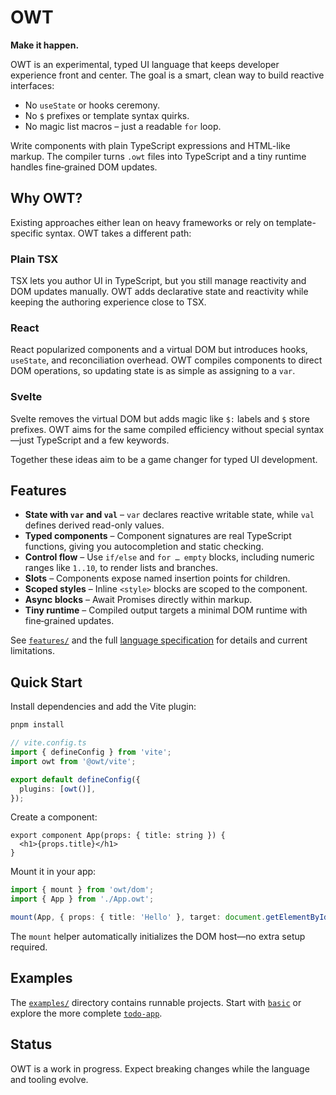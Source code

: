 # OWT

**Make it happen.**

OWT is an experimental, typed UI language that keeps developer experience front and center. The goal is a smart, clean way to build reactive interfaces:

- No `useState` or hooks ceremony.
- No `$` prefixes or template syntax quirks.
- No magic list macros – just a readable `for` loop.

Write components with plain TypeScript expressions and HTML-like markup. The compiler turns `.owt` files into TypeScript and a tiny runtime handles fine‑grained DOM updates.

## Why OWT?

Existing approaches either lean on heavy frameworks or rely on template-specific syntax. OWT takes a different path:

### Plain TSX
TSX lets you author UI in TypeScript, but you still manage reactivity and DOM updates manually. OWT adds declarative state and reactivity while keeping the authoring experience close to TSX.

### React
React popularized components and a virtual DOM but introduces hooks, `useState`, and reconciliation overhead. OWT compiles components to direct DOM operations, so updating state is as simple as assigning to a `var`.

### Svelte
Svelte removes the virtual DOM but adds magic like `$:` labels and `$` store prefixes. OWT aims for the same compiled efficiency without special syntax—just TypeScript and a few keywords.

Together these ideas aim to be a game changer for typed UI development.

## Features

- **State with `var` and `val`** – `var` declares reactive writable state, while `val` defines derived read-only values.
- **Typed components** – Component signatures are real TypeScript functions, giving you autocompletion and static checking.
- **Control flow** – Use `if/else` and `for … empty` blocks, including numeric ranges like `1..10`, to render lists and branches.
- **Slots** – Components expose named insertion points for children.
- **Scoped styles** – Inline `<style>` blocks are scoped to the component.
- **Async blocks** – Await Promises directly within markup.
- **Tiny runtime** – Compiled output targets a minimal DOM runtime with fine‑grained updates.

See [`features/`](features) and the full [language specification](spec.md) for details and current limitations.

## Quick Start

Install dependencies and add the Vite plugin:

```bash
pnpm install
```

```ts
// vite.config.ts
import { defineConfig } from 'vite';
import owt from '@owt/vite';

export default defineConfig({
  plugins: [owt()],
});
```

Create a component:

```owt
export component App(props: { title: string }) {
  <h1>{props.title}</h1>
}
```

Mount it in your app:

```ts
import { mount } from 'owt/dom';
import { App } from './App.owt';

mount(App, { props: { title: 'Hello' }, target: document.getElementById('root')! });
```

The `mount` helper automatically initializes the DOM host—no extra setup required.

## Examples

The [`examples/`](examples) directory contains runnable projects. Start with [`basic`](examples/basic) or explore the more complete [`todo-app`](examples/todo-app).

## Status

OWT is a work in progress. Expect breaking changes while the language and tooling evolve.
